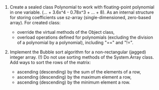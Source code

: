 1. Create a sealed class Polynomial to work with floating-point polynomial in one variable. (... + 3.6x^4 - 0.78x^3 + ... + 8).
As an internal structure for storing coefficients use sz-array (single-dimensioned, zero-based array).
For created class:
    - override the virtual methods of the Object class,
    - overload operations defined for polynomials (excluding the division of a polynomial by a polynomial), including "==" and "!=".

2. Implement the Bubble sort algorithm for a non-rectangular (jagged) integer array.
(!) Do not use sorting methods of the System.Array class.
Add ways to sort the rows of the matrix:
    - ascending (descending) by the sum of the elements of a row,
    - ascending (descending) by the maximum element a row,
    - ascending (descending) by the minimum element a row.
